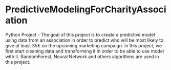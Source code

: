 # PredictiveModelingForCharityAssociation
Python Project - The goal of this project is to create a predictive model using data from an association in order to predict who will be most likely to give at least 35€ on the upcoming marketing campaign. In this project, we first start cleaning data and transforming it in order to be able to use model with it. RandomForest, Neural Network and others algorithms are used in this project.
